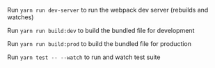 Run `yarn run dev-server` to run the webpack dev server (rebuilds and watches)

Run `yarn run build:dev` to build the bundled file for development

Run `yarn run build:prod` to build the bundled file for production

Run `yarn test -- --watch` to run and watch test suite